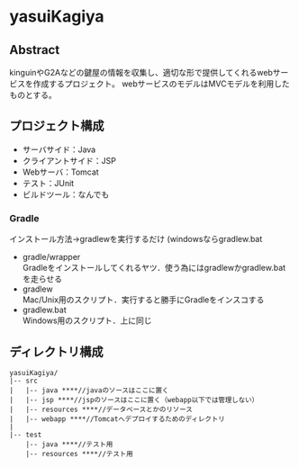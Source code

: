 # yasuiKagiya
## Abstract
kinguinやG2Aなどの鍵屋の情報を収集し、適切な形で提供してくれるwebサービスを作成するプロジェクト。
webサービスのモデルはMVCモデルを利用したものとする。

## プロジェクト構成
- サーバサイド：Java
- クライアントサイド：JSP
- Webサーバ：Tomcat
- テスト：JUnit
- ビルドツール：なんでも

### Gradle
インストール方法→gradlewを実行するだけ (windowsならgradlew.bat
- gradle/wrapper  
Gradleをインストールしてくれるヤツ．使う為にはgradlewかgradlew.batを走らせる
- gradlew  
Mac/Unix用のスクリプト．実行すると勝手にGradleをインスコする
- gradlew.bat  
Windows用のスクリプト．上に同じ  

## ディレクトリ構成
```
yasuiKagiya/
|-- src
|   |-- java ****//javaのソースはここに置く
|   |-- jsp ****//jspのソースはここに置く（webapp以下では管理しない）
|   |-- resources ****//データベースとかのリソース
|   |-- webapp ****//Tomcatへデプロイするためのディレクトリ
|
|-- test
    |-- java ****//テスト用
    |-- resources ****//テスト用
```